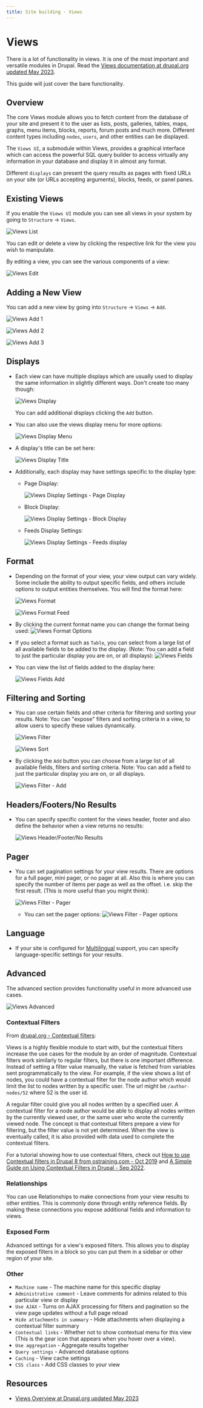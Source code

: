 ```yaml
---
title: Site building - Views
---
```


# Views



There is a lot of functionality in views. It is one of the most important and versatile modules in Drupal. Read the [Views documentation at drupal.org updated May 2023](https://www.drupal.org/docs/8/core/modules/views).

This guide will just cover the bare functionality.

## Overview

The core Views module allows you to fetch content from the database of your site and present it to the user as lists, posts, galleries, tables, maps, graphs, menu items, blocks, reports, forum posts and much more. Different content types including `nodes`, `users`, and other entities can be displayed.

The `Views UI`, a submodule within Views, provides a graphical interface which can access the powerful SQL query builder to access virtually any information in your database and display it in almost any format.

Different `displays` can present the query results as pages with fixed URLs on your site (or URLs accepting arguments), blocks, feeds, or panel panes.


## Existing Views

If you enable the `Views UI` module you can see all views in your system by going to `Structure` -> `Views`.

![Views List](/images/views-list.png)

You can edit or delete a view by clicking the respective link for the view you wish to manipulate.

By editing a view, you can see the various components of a view:

![Views Edit](/images/views-edit.png)

## Adding a New View

You can add a new view by going into `Structure` -> `Views` -> `Add`.

  ![Views Add 1](/images/views-add-1.png)

  ![Views Add 2](/images/views-add-2.png)
 
  ![Views Add 3](/images/views-add-3.png)

## Displays

- Each view can have multiple displays which are usually used to display the same information in slightly different ways.  Don't create too many though:

  ![Views Display](/images/views-edit-display.png)

  You can add additional displays clicking the `Add` button.

- You can also use the views display menu for more options:

  ![Views Display Menu](/images/views-edit-display-menu.png)

- A display's title can be set here:

  ![Views Display Title](/images/views-edit-display-title.png)

- Additionally, each display may have settings specific to the display type:

    - Page Display:

      ![Views Display Settings - Page Display](/images/views-edit-display-settings.png)

    - Block Display:

      ![Views Display Settings - Block Display](/images/views-edit-display-settings-block.png)

  - Feeds Display Settings:

    ![Views Display Settings - Feeds display](/images/views-edit-display-settings-feed.png)


## Format

- Depending on the format of your view, your view output can vary widely. Some include the ability to output specific fields, and others include options to output entities themselves. You will find the format here:

  ![Views Format](/images/views-edit-format.png)

  ![Views Format Feed](/images/views-edit-format2.png)

- By clicking the current format name you can change the format being used:
  ![Views Format Options](/images/views-edit-format-options.png)

- If you select a format such as `Table`, you can select from a large list of all available fields to be added to the display. (Note: You can add a field to just the particular display you are on, or all displays):
  ![Views Fields](/images/views-edit-fields-add.png)

- You can view the list of fields added to the display here:

  ![Views Fields Add](/images/views-edit-fields-list.png "Views Fields Add")


## Filtering and Sorting

- You can use certain fields and other criteria for filtering and sorting your results. Note: You can "expose" filters and sorting criteria in a view, to allow users to specify these values dynamically.

  ![Views Filter](/images/views-edit-filter.png)

  ![Views Sort](/images/views-edit-sort.png)

- By clicking the `Add` button you can choose from a large list of all available fields, filters and sorting criteria. Note: You can add a field to just the particular display you are on, or all displays.

  ![Views Filter - Add](/images/views-edit-filter-add.png)

## Headers/Footers/No Results

- You can specify specific content for the views header, footer and also define the behavior when a view returns no results:

  ![Views Header/Footer/No Results](/images/views-edit-header-footer-no-results.png)

## Pager

- You can set pagination settings for your view results.  There are options for a full pager, mini pager, or no pager at all. Also this is where you can specify the number of items per page as well as the offset. i.e. skip the first result.  (This is more useful than you might think):

  ![Views Filter - Pager](/images/views-edit-pager.png)
  - You can set the pager options:
    ![Views Filter - Pager options](/images/views-edit-pager-options.png)

## Language

- If your site is configured for [Multilingual](/developer/site-building/2.8-multilingual.md) support, you can specify language-specific settings for your results.

## Advanced

The advanced section provides functionality useful in more advanced use cases.

![Views Advanced](/images/views-edit-advanced.png)

### Contextual Filters

From [drupal.org - Contextual filters](https://www.drupal.org/node/1578558):

Views is a highly flexible module to start with, but the contextual filters increase the use cases for the module by an order of magnitude. Contextual filters work similarly to regular filters, but there is one important difference. Instead of setting a filter value manually, the value is fetched from variables sent programmatically to the view. For example, if the view shows a list of nodes, you could have a contextual filter for the node author which would limit the list to nodes written by a specific user.  The url might be `/author-nodes/52` where 52 is the user id.

A regular filter could give you all nodes written by a specified user. A contextual filter for a node author would be able to display all nodes written by the currently viewed user, or the same user who wrote the currently viewed node. The concept is that contextual filters prepare a view for filtering, but the filter value is not yet determined. When the view is eventually called, it is also provided with data used to complete the contextual filters.

For a tutorial showing how to use contextual filters, check out [How to use Contextual filters in Drupal 8 from ostraining.com - Oct 2019](https://ostraining.com/blog/drupal/how-to-use-contextual-filters-in-drupal-8/) and [A Simple Guide on Using Contextual Filters in Drupal - Sep 2022](https://sjinnovation.com/drupal-8-views-add-filter-programmatically).

### Relationships

You can use Relationships to make connections from your view results to other entities. This is commonly done through entity reference fields. By making these connections you expose additional fields and information to views.

### Exposed Form

Advanced settings for a view's exposed filters.  This allows you to display the exposed filters in a block so you can put them in a sidebar or other region of your site.

### Other

- `Machine name` - The machine name for this specific display
- `Administrative comment` - Leave comments for admins related to this particular view or display
- `Use AJAX` - Turns on AJAX processing for filters and pagination so the view page updates without a full page reload
- `Hide attachments in summary` - Hide attachments when displaying a contextual filter summary
- `Contextual links` - Whether not to show contextual menu for this view (This is the gear icon that appears when you hover over a view).
- `Use aggregation` - Aggregate results together
- `Query settings` - Advanced database options
- `Caching` - View cache settings
- `CSS class` - Add CSS classes to your view


## Resources
- [Views Overview at Drupal.org updated May 2023](https://www.drupal.org/docs/8/core/modules/views)
